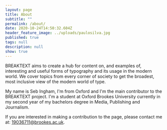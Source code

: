 ```yaml
---
layout: page
title: About
subtitle: ""
permalink: /about/
date: 2020-10-24T14:50:32.604Z
header_feature_image: ../uploads/paulosilva.jpg
published: true
tags: null
description: null
show: true
---
```

BREAKTEXT aims to create a hub for content on, and examples of, interesting and useful forms of typography and its usage in the modern world. We cover topics from every corner of society to get the broadest, most inclusive view of the modern world of type. 

My name is Seb Ingham, I'm from Oxford and I'm the main contributor to the BREAKTEXT project. I'm a student at Oxford Brookes University currently in my second year of my bachelors degree in Media, Publishing and Journalism. 

If you are interested in making a contribution to the page, please contact me at: 19036711@brookes.ac.uk.